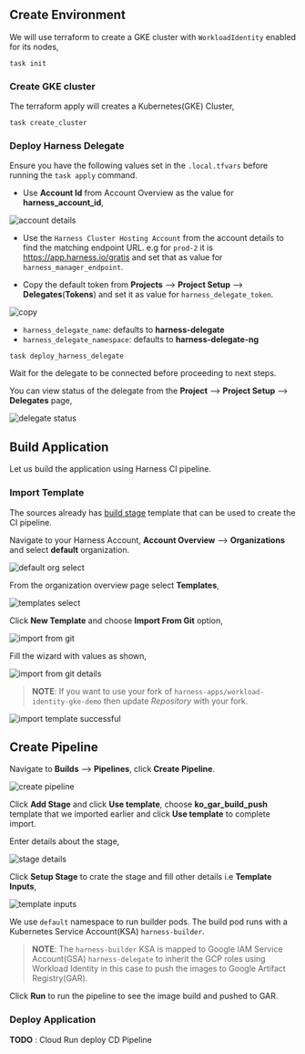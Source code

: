 ## Create Environment

We will use terraform to create a GKE cluster with `WorkloadIdentity` enabled for its nodes,

```shell
task init
```

### Create GKE cluster

The terraform apply will creates a Kubernetes(GKE) Cluster,

```shell
task create_cluster
```
  
### Deploy Harness Delegate

Ensure you have the following values set in the `.local.tfvars` before running the `task apply` command.

- Use **Account Id** from Account Overview as the value for **harness_account_id**,

![account details](docs/images/account_details.png)

- Use the `Harness Cluster Hosting Account` from the account details to find the matching endpoint URL. e.g for `prod-2` it is <https://app.harness.io/gratis> and set that as value for `harness_manager_endpoint`.

- Copy the default token from **Projects** --> **Project Setup** --> **Delegates**(**Tokens**) and set it as value for `harness_delegate_token`.

![copy](docs/images/harness_delegate_default_token.png)

- `harness_delegate_name`: defaults to **harness-delegate**
- `harness_delegate_namespace`: defaults to **harness-delegate-ng**

```shell
task deploy_harness_delegate
```

Wait for the delegate to be connected before proceeding to next steps. 

You can view status of the delegate from the **Project** --> **Project Setup** --> **Delegates** page,

![delegate status](docs/images/delegate_connected.png)
  
## Build Application

Let us build the application using Harness CI pipeline.

### Import Template

The sources already has [build stage](.harness/ko_gar_build_push_1.yaml) template that can be used to create the CI pipeline.

Navigate to your Harness Account, **Account Overview** --> **Organizations** and select **default** organization.

![default org select](docs/images/account_overview.png)

From the organization overview page select **Templates**,

![templates select](docs/images/org_overview.png)

Click **New Template** and choose **Import From Git** option,

![import from git](docs/images/import_from_git.png)

Fill the wizard with values as shown,

![import from git details](docs/images/import_from_git_details.png)

>**NOTE**: If you want to use your fork of `harness-apps/workload-identity-gke-demo` then update _Repository_ with your fork.
>

![import template successful](docs/images/import_template_successful.png)

## Create Pipeline

Navigate to **Builds** --> **Pipelines**, click **Create Pipeline**.

![create pipeline](docs/images/create_pipeline.png)

Click **Add Stage** and click **Use template**, choose **ko_gar_build_push** template that we imported earlier and click **Use template** to complete import.

Enter details about the stage,

![stage details](docs/images/stage_details.png)

Click **Setup Stage** to crate the stage and fill other details i.e **Template Inputs**,

![template inputs](docs/images/template_inputs.png)

We use `default` namespace to run builder pods. The build pod runs with a Kubernetes Service Account(KSA) `harness-builder`.

> **NOTE**:
> The `harness-builder` KSA is mapped to Google IAM Service Account(GSA) `harness-delegate` to inherit the GCP roles using Workload Identity in this case to push the images to Google Artifact Registry(GAR).
>

Click **Run** to run the pipeline to see the image build and pushed to GAR.

### Deploy Application

**TODO** : Cloud Run deploy CD Pipeline
